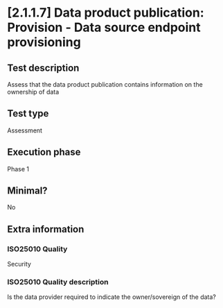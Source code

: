 
# [2.1.1.7] Data product publication: Provision - Data source endpoint provisioning
 
## Test description
Assess that the data product publication contains information on the ownership of data
 
## Test type
Assessment
 
## Execution phase
Phase 1
 
## Minimal?
No
 
## Extra information
### ISO25010 Quality
Security
### ISO25010 Quality description
Is the data provider required to indicate the owner/sovereign of the data?
    